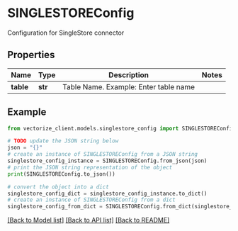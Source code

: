 # SINGLESTOREConfig

Configuration for SingleStore connector

## Properties

Name | Type | Description | Notes
------------ | ------------- | ------------- | -------------
**table** | **str** | Table Name. Example: Enter table name | 

## Example

```python
from vectorize_client.models.singlestore_config import SINGLESTOREConfig

# TODO update the JSON string below
json = "{}"
# create an instance of SINGLESTOREConfig from a JSON string
singlestore_config_instance = SINGLESTOREConfig.from_json(json)
# print the JSON string representation of the object
print(SINGLESTOREConfig.to_json())

# convert the object into a dict
singlestore_config_dict = singlestore_config_instance.to_dict()
# create an instance of SINGLESTOREConfig from a dict
singlestore_config_from_dict = SINGLESTOREConfig.from_dict(singlestore_config_dict)
```
[[Back to Model list]](../README.md#documentation-for-models) [[Back to API list]](../README.md#documentation-for-api-endpoints) [[Back to README]](../README.md)


